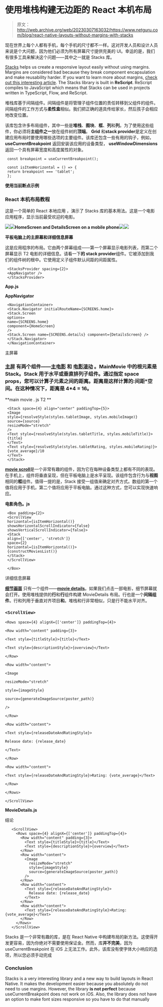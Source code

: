 # 使用堆栈构建无边距的 React 本机布局

> 原文：<http://web.archive.org/web/20230307163032/https://www.netguru.com/blog/react-native-layouts-without-margins-with-stacks>

 现在世界上每个人都有手机，每个手机的尺寸都不一样。这对开发人员和设计人员来说是个大问题，因为他们必须为所有屏幕尺寸提供完美的 UI。幸运的是，我们有很多工具来解决这个问题——其中之一就是 Stacks 库。

[Stacks](http://web.archive.org/web/20221209132440/https://github.com/mobily/stacks) helps us create a responsive layout easily without using margins. Margins are considered bad because they break component encapsulation and make reusability harder. If you want to learn more about margins, [check out this interesting article](http://web.archive.org/web/20221209132440/https://mxstbr.com/thoughts/margin/). The Stacks library is built in **ReScript**. ReScript compiles to JavaScript which means that Stacks can be used in projects written in TypeScript, Flow, and ReScript.

堆栈库基于间隔组件。间隔组件是将管理子组件位置的责任转移到父组件的组件。间隔组件的工作方式与**柔性盒**相似。我们把正确的道具传给家长，然后孩子会相应地改变位置。

该库包含许多布局组件，其中一些是**堆栈**、**图块**、**框**、**列**和**列**。为了使用这些组件，你必须将**主组件之一**放在组件树的**顶端**。 **Grid** 和**stack provider**是定义在创建应用布局时要使用哪些选项的主要组件。该库还包含一些有用的钩子，例如， **useCurrentBreakpoint** 返回安装该应用的设备类型， **useWindowDimensions** 返回一个具有屏幕宽度和高度属性的对象。

```
 const breakpoint = useCurrentBreakpoint();

 const isItemHorizontal = () => {
 return breakpoint === 'tablet';
 };
```

**使用当前断点示例**

### React 本机布局教程

这是一个简单的 React 本地应用 ，演示了 Stacks 库的基本用法。这是一个电影应用程序，显示当前最受欢迎的电影。

![](img/64a06c30a7212c2ac23a725b2675e9b1.png)![](img/de8b80c116ba3c6b1f7342fa388ddfa5.png)**HomeScreen and DetailsScreen on a mobile phone**![](img/d8a34f3f2c5473ea809097e4c160ed87.png)![](img/8a1fa1fa8722ccd9f545611ca9214049.png)

**平板电脑上的主屏幕和详细信息屏幕**

这是应用程序的布局。它由两个屏幕组成——第一个屏幕显示电影列表，而第二个屏幕显示 T2 电影的详细信息。请看一下**的 stack provider**组件。它被添加到我们的组件树的根中。它使用定义子组件默认间距的间距属性。

```
 <StacksProvider spacing={2}>
 <AppNavigator />
 </StacksProvider>
```

**App.js**

**AppNavigator**

```
 <NavigationContainer>
 <Stack.Navigator initialRouteName={SCREENS.home}>
 <Stack.Screen
 options=
 name={SCREENS.home}
 component={HomeScreen}
 />
 <Stack.Screen name={SCREENS.details} component={DetailsScreen} />
 </Stack.Navigator>
 </NavigationContainer>
```

主屏幕

### [**主屏**](http://web.archive.org/web/20221209132440/https://github.com/imariic/TestStacks/blob/main/src/screens/HomeScreen.js) 有两个组件——[**主电影**](http://web.archive.org/web/20221209132440/https://github.com/imariic/TestStacks/blob/main/src/components/MainMovie.js) 和 [**电影滚动**](http://web.archive.org/web/20221209132440/https://github.com/imariic/TestStacks/blob/main/src/components/MoviesScroll.js) 。MainMovie 中的根元素是 Stack。Stack 用于水平或垂直排列子组件。通过指定 **space** props，您可以计算子元素之间的距离。距离是这样计算的:**间距*空间**。在这种情况下，距离是 4*4 = 16。

**main movie . js
T2
**

```
 <Stack space={4} align="center" paddingTop={5}>
 <Image
 style={resolveStyle(styles.tabletImage, styles.mobileImage)}
 source={source}
 resizeMode="stretch"
 />
 <Text style={resolveStyle(styles.tabletTitle, styles.mobileTitle)}>
 {title}
 </Text>
 <Text style={resolveStyle(styles.tabletRating, styles.mobileRating)}>
 {vote_average}/10
 </Text>
 </Stack>
```

[**movie scroll**](http://web.archive.org/web/20221209132440/https://github.com/imariic/TestStacks/blob/main/src/components/MoviesScroll.js)是一个非常有趣的组件，因为它在每种设备类型上都有不同的表现。在手机上，组件将垂直呈现，但在平板电脑上是水平呈现。该组件包含行为与**视图**相同的**框**组件。值得一提的是，Stack 接受一组值来确定对齐方式。数组的第一个值将应用于手机，第二个值将应用于平板电脑。通过这种方式，您可以实现快速响应。

**电影角色。js**

```
 <Box padding={2}>
 <ScrollView
 horizontal={isItemHorizontal()}
 showsHorizontalScrollIndicator={false}
 showsVerticalScrollIndicator={false}>
 <Stack
 align={['center', 'stretch']}
 space={2}
 horizontal={isItemHorizontal()}>
 {constructMoviesList()}
 </Stack>
 </ScrollView>

 </Box>
```

详细信息屏幕

[**细节画面**](http://web.archive.org/web/20221209132440/https://github.com/imariic/TestStacks/blob/main/src/screens/DetailsScreen.js) 只有一个组件——[**movie details**](http://web.archive.org/web/20221209132440/https://github.com/imariic/TestStacks/blob/main/src/components/MovieDetails.js)。如果我们点击一部电影，细节屏幕就会打开。使用堆栈提供的**行**和**行**组件构建 MovieDetails 布局。行也是一个**间隔组件**。行和列用于垂直对齐项目**和**。堆栈和行非常相似，只是行不能水平对齐。

### `<ScrollView>`

`<Rows space={4} alignX={['center']} paddingTop={4}>`

`<Row width="content" padding={3}>`

`<Text style={titleStyle}>{title}</Text>`

`<Text style={descriptionStyle}>{overview}</Text>`

`</Row>`

`<Row width="content">`

`<Image`

`resizeMode="stretch"`

`style={imageStyle}`

`source={generateImageSource(poster_path)}`

`/>`

`</Row>`

`<Row width="content">`

`<Text style={releaseDateAndRatingStyle}>`

`Release date: {release_date}`

`</Text>`

`</Row>`

`<Row width="content">`

`<Text style={releaseDateAndRatingStyle}>Rating: {vote_average}</Text>`

`</Row>`

`</Rows>`

`</ScrollView>`

**MovieDetails.js**

结论

```
   <ScrollView>
     <Rows space={4} alignX={['center']} paddingTop={4}>
       <Row width="content" padding={3}>
         <Text style={titleStyle}>{title}</Text>
         <Text style={descriptionStyle}>{overview}</Text>
       </Row>
       <Row width="content">
         <Image
           resizeMode="stretch"
           style={imageStyle}
           source={generateImageSource(poster_path)}
         />
       </Row>
       <Row width="content">
         <Text style={releaseDateAndRatingStyle}>
           Release date: {release_date}
         </Text>
       </Row>
       <Row width="content">
         <Text style={releaseDateAndRatingStyle}>Rating: {vote_average}</Text>
       </Row>
     </Rows>
   </ScrollView>
```

Stacks 是一个非常有趣的库，是在 React Native 中构建布局的新方法。这使得开发更容易，因为你绝对不需要使用保证金。然而，库**并不完美**，因为 useCurrentBreakpoint 在 iOS 上无法工作。此外，该库没有使字体大小响应的选项，所以您必须手动完成

### Conclusion

Stacks is a very interesting library and a new way to build layouts in React Native. It makes the development easier because you absolutely do not need to use margins. However, the library **is not perfect** because useCurrentBreakpoint does not work on iOS. Also, the library does not have an option to make font sizes responsive so you have to do that manually